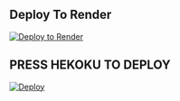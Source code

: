 ## Deploy To Render

[![Deploy to Render](https://render.com/images/deploy-to-render-button.svg)](https://render.com/deploy?repo=https://github.com/nitinyadav798906/Papu)


## PRESS HEKOKU TO DEPLOY
[![Deploy](https://www.herokucdn.com/deploy/button.svg)](https://heroku.com/deploy?template=https://github.com/)
